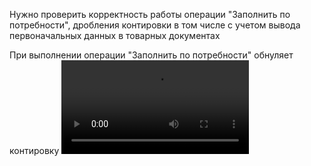 Нужно проверить корректность работы операции "Заполнить по потребности", дробления контировки в том числе с учетом вывода первоначальных данных в товарных документах

При выполнении операции "Заполнить по потребности" обнуляет контировку
![](При%20выполнении%20операции%20заполнить%20по%20потребности%20обнуляет%20контировку.mp4)

